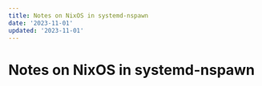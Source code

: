 ```yaml
---
title: Notes on NixOS in systemd-nspawn
date: '2023-11-01'
updated: '2023-11-01'
---
```


# Notes on NixOS in systemd-nspawn
